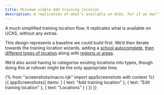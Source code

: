 ```yaml
---
title: Minimum viable Add training location
description: A replication of what’s available on UCAS. For if we don’t have time to build school autocompletes and other features, with everything else.
---
```

A much simplified training location flow. It replicates what is available on UCAS, without any extras.

This design represents a baseline we could build first. We’d then iterate towards the training location wizards, adding a [school autocomplete](schools-autocomplete), [then different types of location](new-training-location) along with [regions or areas](new-training-location-region).

We’d also avoid having to categorise existing locations into types, though doing this at rollover might be the only appropriate time.

{% from "screenshots/macro.njk" import appScreenshots with context %}
{{ appScreenshots({
  items: [
    { text: "Add training location" },
    { text: "Edit training location" },
    { text: "Locations" }
  ]
}) }}
